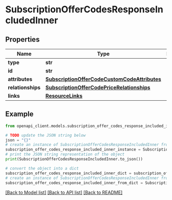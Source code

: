 # SubscriptionOfferCodesResponseIncludedInner


## Properties

Name | Type | Description | Notes
------------ | ------------- | ------------- | -------------
**type** | **str** |  | 
**id** | **str** |  | 
**attributes** | [**SubscriptionOfferCodeCustomCodeAttributes**](SubscriptionOfferCodeCustomCodeAttributes.md) |  | [optional] 
**relationships** | [**SubscriptionOfferCodePriceRelationships**](SubscriptionOfferCodePriceRelationships.md) |  | [optional] 
**links** | [**ResourceLinks**](ResourceLinks.md) |  | [optional] 

## Example

```python
from openapi_client.models.subscription_offer_codes_response_included_inner import SubscriptionOfferCodesResponseIncludedInner

# TODO update the JSON string below
json = "{}"
# create an instance of SubscriptionOfferCodesResponseIncludedInner from a JSON string
subscription_offer_codes_response_included_inner_instance = SubscriptionOfferCodesResponseIncludedInner.from_json(json)
# print the JSON string representation of the object
print(SubscriptionOfferCodesResponseIncludedInner.to_json())

# convert the object into a dict
subscription_offer_codes_response_included_inner_dict = subscription_offer_codes_response_included_inner_instance.to_dict()
# create an instance of SubscriptionOfferCodesResponseIncludedInner from a dict
subscription_offer_codes_response_included_inner_from_dict = SubscriptionOfferCodesResponseIncludedInner.from_dict(subscription_offer_codes_response_included_inner_dict)
```
[[Back to Model list]](../README.md#documentation-for-models) [[Back to API list]](../README.md#documentation-for-api-endpoints) [[Back to README]](../README.md)


